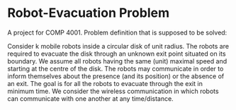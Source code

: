 # Robot-Evacuation Problem
A project for COMP 4001. Problem definition that is supposed to be solved:

Consider k mobile robots inside a circular disk of unit radius. The robots
are required to evacuate the disk through an unknown exit point situated on
its boundary. We assume all robots having the same (unit) maximal speed
and starting at the centre of the disk. The robots may communicate in order
to inform themselves about the presence (and its position) or the absence
of an exit. The goal is for all the robots to evacuate through the exit in
minimum time. We consider the wireless communication in which robots can
communicate with one another at any time/distance.
